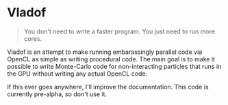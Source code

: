 Vladof
======

> You don't need to write a faster program.  You just need to run more cores.

Vladof is an attempt to make running embarassingly parallel code via
OpenCL as simple as writing procedural code.  The main goal is to make
it possible to write Monte-Carlo code for non-interacting particles
that runs in the GPU without writing any actual OpenCL code.

If this ever goes anywhere, I'll improve the documentation.  This code
is currently pre-alpha, so don't use it.